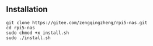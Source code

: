 ## Installation
```shell
git clone https://gitee.com/zengqingzheng/rpi5-nas.git
cd rpi5-nas
sudo chmod +x install.sh
sudo ./install.sh
```